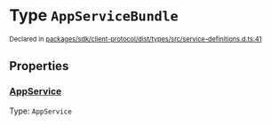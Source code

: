 # Type `AppServiceBundle`
<sub>Declared in [packages/sdk/client-protocol/dist/types/src/service-definitions.d.ts:41]()</sub>





## Properties
### [AppService]()
Type: <code>AppService</code>
